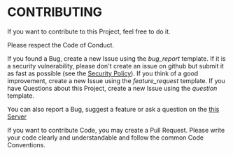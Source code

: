 # CONTRIBUTING
If you want to contribute to this Project, feel free to do it.

Please respect the Code of Conduct.

If you found a Bug, create a new Issue using the *bug_report* template.
If it is a security vulnerability, please don't create an issue on github but submit it as fast as possible (see the [Security Policy](https://github.com/danthe1st/DanBot1/blob/master/.github/SECURITY.md)).
If you think of a good improvement, create a new Issue using the *feature_request* template.
If you have Questions about this Project, create a new Issue using the *question* template.

You can also report a Bug, suggest a feature or ask a question on the [this Server](https://discordapp.com/invite/KjMsK5G)

If you want to contribute Code, you may create a Pull Request.
Please write your code clearly and understandable and follow the common Code Conventions.
